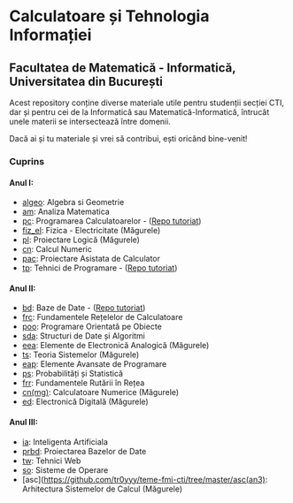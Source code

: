 # Calculatoare și Tehnologia Informației 
## Facultatea de Matematică - Informatică, Universitatea din București

Acest repository conține diverse materiale utile pentru studenții secției CTI, dar și pentru cei de la Informatică sau Matematică-Informatică, întrucât unele materii se intersectează între domenii.

Dacă ai și tu materiale și vrei să contribui, ești oricând bine-venit!

### Cuprins

#### Anul I:
* [algeo](https://github.com/tr0yyy/teme-fmi-cti/tree/master/algeo): Algebra si Geometrie
* [am](https://github.com/tr0yyy/teme-fmi-cti/tree/master/am): Analiza Matematica
* [pc](https://github.com/tr0yyy/TUTORIAT-PC-AN1): Programarea Calculatoarelor - ([Repo tutoriat](https://github.com/tr0yyy/tutoriat-pc-an1))
* [fiz_el](https://github.com/tr0yyy/teme-fmi-cti/tree/master/fiz_el): Fizica - Electricitate (Măgurele)
* [pl](https://github.com/tr0yyy/TUTORIAT-PL-AN1): Proiectare Logică (Măgurele)
* [cn](https://github.com/tr0yyy/teme-fmi-cti/tree/master/cn): Calcul Numeric
* [pac](https://github.com/tr0yyy/teme-fmi-cti/tree/master/pac): Proiectare Asistata de Calculator
* [tp](https://github.com/tr0yyy/teme-fmi-cti/tree/master/tp): Tehnici de Programare - ([Repo tutoriat](https://github.com/tr0yyy/tutoriat-tp-an1))

#### Anul II:
* [bd](https://github.com/tr0yyy/teme-fmi-cti/tree/master/bd): Baze de Date - ([Repo tutoriat](https://github.com/tr0yyy/tutoriat-bd-an2))
* [frc](https://github.com/tr0yyy/teme-fmi-cti/tree/master/frc): Fundamentele Rețelelor de Calculatoare
* [poo](https://github.com/tr0yyy/teme-fmi-cti/tree/master/poo): Programare Orientată pe Obiecte
* [sda](https://github.com/tr0yyy/teme-fmi-cti/tree/master/sda): Structuri de Date și Algoritmi
* [eea](https://github.com/tr0yyy/teme-fmi-cti/tree/master/eea): Elemente de Electronică Analogică (Măgurele)
* [ts](https://github.com/tr0yyy/teme-fmi-cti/tree/master/ts): Teoria Sistemelor (Măgurele)
* [eap](https://github.com/tr0yyy/teme-fmi-cti/tree/master/eap): Elemente Avansate de Programare
* [ps](https://github.com/tr0yyy/teme-fmi-cti/tree/master/ps): Probabilități și Statistică 
* [frr](https://github.com/tr0yyy/teme-fmi-cti/tree/master/frr): Fundamentele Rutării în Rețea
* [cn(mg)](https://github.com/tr0yyy/teme-fmi-cti/tree/master/cn(mg)): Calculatoare Numerice (Măgurele) 
* [ed](https://github.com/tr0yyy/teme-fmi-cti/tree/master/ed): Electronică Digitală (Măgurele)

#### Anul III:
* [ia](https://github.com/tr0yyy/teme-fmi-cti/tree/master/ia): Inteligenta Artificiala
* [prbd](https://github.com/tr0yyy/teme-fmi-cti/tree/master/prbd): Proiectarea Bazelor de Date
* [tw](https://github.com/tr0yyy/teme-fmi-cti/tree/master/tw): Tehnici Web
* [so](https://github.com/tr0yyy/teme-fmi-cti/tree/master/so): Sisteme de Operare
* [asc](https://github.com/tr0yyy/teme-fmi-cti/tree/master/asc(an3): Arhitectura Sistemelor de Calcul (Măgurele)
